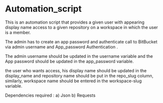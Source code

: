 # Automation_script
This is an automation script that provides a given user with  appearing display name access to a given repository on a workspace in which the user is a member.

The admin has to create an app password and authenticate call to BitBucket via admin username and App_password Authentication . 

The admin username should be updated in the username variable and the App password should be updated in the app_password variable.

the user who wants access, his display name should be updated in the display_name and repository name 
should be put in the repo_slug column, similarly, workspace name should be entered in the workspace-slug variable.

Dependencies required : a) Json
                        b) Requests